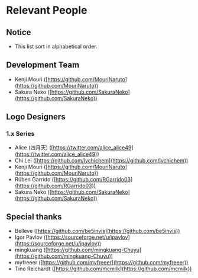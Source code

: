 ﻿# Relevant People 

## Notice

- This list sort in alphabetical order.

## Development Team

- Kenji Mouri ([https://github.com/MouriNaruto](https://github.com/MouriNaruto))
- Sakura Neko ([https://github.com/SakuraNeko](https://github.com/SakuraNeko))

## Logo Designers

### 1.x Series

- Alice (四月天) ([https://twitter.com/alice_alice49](https://twitter.com/alice_alice49))
- Chi Lei ([https://github.com/lychichem](https://github.com/lychichem))
- Kenji Mouri ([https://github.com/MouriNaruto](https://github.com/MouriNaruto))
- Rúben Garrido ([https://github.com/RGarrido03](https://github.com/RGarrido03))
- Sakura Neko ([https://github.com/SakuraNeko](https://github.com/SakuraNeko))

## Special thanks

- Belleve ([https://github.com/be5invis](https://github.com/be5invis))
- Igor Pavlov ([https://sourceforge.net/u/ipavlov](https://sourceforge.net/u/ipavlov))
- mingkuang ([https://github.com/mingkuang-Chuyu](https://github.com/mingkuang-Chuyu))
- myfreeer ([https://github.com/myfreeer](https://github.com/myfreeer))
- Tino Reichardt ([https://github.com/mcmilk](https://github.com/mcmilk))

